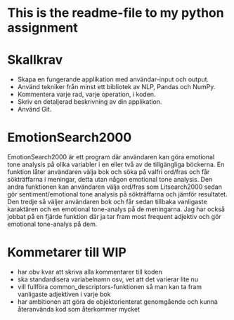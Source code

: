 # This is the readme-file to my python assignment

# Skallkrav
- Skapa en fungerande applikation med användar-input och output.
- Använd tekniker från minst ett bibliotek av NLP, Pandas och NumPy.
- Kommentera varje rad, varje operation, i koden.
- Skriv en detaljerad beskrivning av din applikation.
- Använd Git.

# EmotionSearch2000
EmotionSearch2000 är ett program där användaren kan göra emotional tone analysis på olika variabler i en eller två av de tillgängliga böckerna. En funktion låter användaren välja bok och söka på valfri ord/fras och får sökträffarna i meningar, detta utan någon emotional tone analysis. Den andra funktionen kan användaren välja ord/fras som Litsearch2000 sedan gör sentiment/emotional tone analysis på sökträffarna och jämför resultatet. Den tredje så väljer användaren bok och får sedan tillbaka vanligaste karaktären och en emotional tone-analys på de meningarna. Jag har också jobbat på en fjärde funktion där ja tar fram most frequent adjektiv och gör emotional tone-analys på dem.




# Kommetarer till WIP
- har obv kvar att skriva alla kommentarer till koden
- ska standardisera variabelnamn osv, vet att det varierar lite nu
- vill fullföra common_descriptors-funktionen så man kan ta fram vanligaste adjektiven i varje bok
- har ambitionen att göra de objektorienterat genomgående och kunna återanvända kod som återkommer mycket